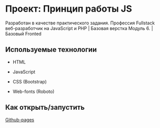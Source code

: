 # Проект: Принцип работы JS

Разработан в качестве практического задания. Профессия Fullstack веб-разработчик на JavaScript и PHP | Базовая верстка Модуль 6. | Базовый Fronted

## Используемые технологии

* HTML

* JavaScript

* CSS (Bootstrap)

* Web-fonts (Roboto)

## Как открыть/запустить

[Github-pages](https://sandrakyla.github.io/Basic-fronted/ "Нажми на меня)")